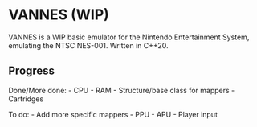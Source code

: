 # VANNES (WIP)

VANNES is a WIP basic emulator for the Nintendo Entertainment System, emulating the
NTSC NES-001. Written in C++20.

## Progress
Done/More done:
    - CPU
    - RAM
    - Structure/base class for mappers
    - Cartridges
    
To do:
    - Add more specific mappers
    - PPU
    - APU
    - Player input

